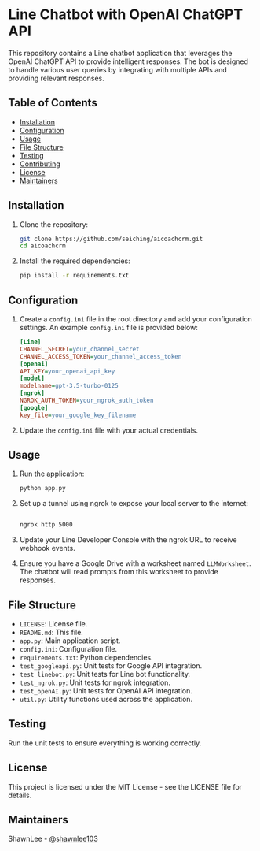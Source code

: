 # Line Chatbot with OpenAI ChatGPT API

This repository contains a Line chatbot application that leverages the OpenAI ChatGPT API to provide intelligent responses. The bot is designed to handle various user queries by integrating with multiple APIs and providing relevant responses.

## Table of Contents

- [Installation](#installation)
- [Configuration](#configuration)
- [Usage](#usage)
- [File Structure](#file-structure)
- [Testing](#testing)
- [Contributing](#contributing)
- [License](#license)
- [Maintainers](#maintainers)

## Installation

1. Clone the repository:
    ```bash
    git clone https://github.com/seiching/aicoachcrm.git
    cd aicoachcrm
    ```

2. Install the required dependencies:
    ```bash
    pip install -r requirements.txt
    ```

## Configuration

1. Create a `config.ini` file in the root directory and add your configuration settings. An example `config.ini` file is provided below:
    ```ini
    [Line]
    CHANNEL_SECRET=your_channel_secret
    CHANNEL_ACCESS_TOKEN=your_channel_access_token
    [openai]
    API_KEY=your_openai_api_key
    [model]
    modelname=gpt-3.5-turbo-0125
    [ngrok]
    NGROK_AUTH_TOKEN=your_ngrok_auth_token
    [google]
    key_file=your_google_key_filename
    ```

2. Update the `config.ini` file with your actual credentials.

## Usage

1. Run the application:
    ```bash
    python app.py
    ```

2. Set up a tunnel using ngrok to expose your local server to the internet:

    ```bash

    ngrok http 5000

    ```


3. Update your Line Developer Console with the ngrok URL to receive webhook events.


5. Ensure you have a Google Drive with a worksheet named `LLMWorksheet`. The chatbot will read prompts from this worksheet to provide responses.


## File Structure

- `LICENSE`: License file.
- `README.md`: This file.
- `app.py`: Main application script.
- `config.ini`: Configuration file.
- `requirements.txt`: Python dependencies.
- `test_googleapi.py`: Unit tests for Google API integration.
- `test_linebot.py`: Unit tests for Line bot functionality.
- `test_ngrok.py`: Unit tests for ngrok integration.
- `test_openAI.py`: Unit tests for OpenAI API integration.
- `util.py`: Utility functions used across the application.

## Testing

Run the unit tests to ensure everything is working correctly.

## License
This project is licensed under the MIT License - see the LICENSE file for details.


## Maintainers
ShawnLee - [@shawnlee103](https://github.com/shawnlee103)